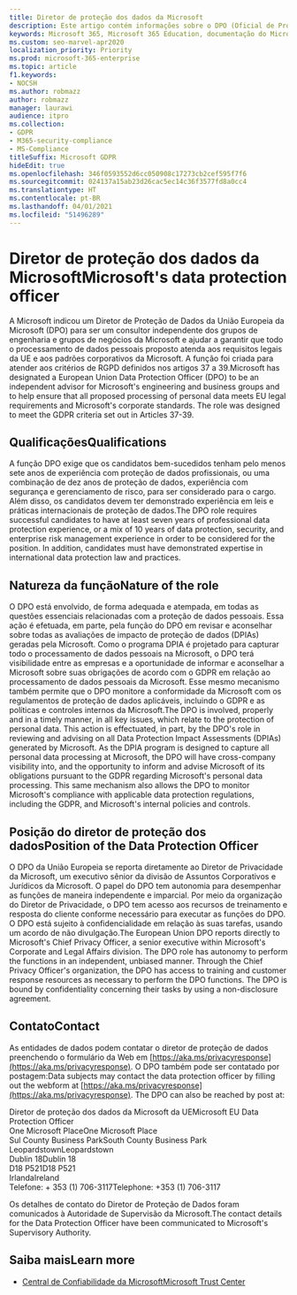 ```yaml
---
title: Diretor de proteção dos dados da Microsoft
description: Este artigo contém informações sobre o DPO (Oficial de Proteção de Dados da União Europeia) da Microsoft para o GDPR.
keywords: Microsoft 365, Microsoft 365 Education, documentação do Microsoft 365, RGPD
ms.custom: seo-marvel-apr2020
localization_priority: Priority
ms.prod: microsoft-365-enterprise
ms.topic: article
f1.keywords:
- NOCSH
ms.author: robmazz
author: robmazz
manager: laurawi
audience: itpro
ms.collection:
- GDPR
- M365-security-compliance
- MS-Compliance
titleSuffix: Microsoft GDPR
hideEdit: true
ms.openlocfilehash: 346f0593552d6cc050908c17273cb2cef595f7f6
ms.sourcegitcommit: 024137a15ab23d26cac5ec14c36f3577fd8a0cc4
ms.translationtype: HT
ms.contentlocale: pt-BR
ms.lasthandoff: 04/01/2021
ms.locfileid: "51496289"
---
```

# <a name="microsofts-data-protection-officer"></a><span data-ttu-id="7f458-104">Diretor de proteção dos dados da Microsoft</span><span class="sxs-lookup"><span data-stu-id="7f458-104">Microsoft's data protection officer</span></span>

<span data-ttu-id="7f458-p101">A Microsoft indicou um Diretor de Proteção de Dados da União Europeia da Microsoft (DPO) para ser um consultor independente dos grupos de engenharia e grupos de negócios da Microsoft e ajudar a garantir que todo o processamento de dados pessoais proposto atenda aos requisitos legais da UE e aos padrões corporativos da Microsoft. A função foi criada para atender aos critérios de RGPD definidos nos artigos 37 a 39.</span><span class="sxs-lookup"><span data-stu-id="7f458-p101">Microsoft has designated a European Union Data Protection Officer (DPO) to be an independent advisor for Microsoft's engineering and business groups and to help ensure that all proposed processing of personal data meets EU legal requirements and Microsoft's corporate standards. The role was designed to meet the GDPR criteria set out in Articles 37-39.</span></span>

## <a name="qualifications"></a><span data-ttu-id="7f458-107">Qualificações</span><span class="sxs-lookup"><span data-stu-id="7f458-107">Qualifications</span></span>

<span data-ttu-id="7f458-p102">A função DPO exige que os candidatos bem-sucedidos tenham pelo menos sete anos de experiência com proteção de dados profissionais, ou uma combinação de dez anos de proteção de dados, experiência com segurança e gerenciamento de risco, para ser considerado para o cargo. Além disso, os candidatos devem ter demonstrado experiência em leis e práticas internacionais de proteção de dados.</span><span class="sxs-lookup"><span data-stu-id="7f458-p102">The DPO role requires successful candidates to have at least seven years of professional data protection experience, or a mix of 10 years of data protection, security, and enterprise risk management experience in order to be considered for the position. In addition, candidates must have demonstrated expertise in international data protection law and practices.</span></span> 

## <a name="nature-of-the-role"></a><span data-ttu-id="7f458-110">Natureza da função</span><span class="sxs-lookup"><span data-stu-id="7f458-110">Nature of the role</span></span>

<span data-ttu-id="7f458-p103">O DPO está envolvido, de forma adequada e atempada, em todas as questões essenciais relacionadas com a proteção de dados pessoais. Essa ação é efetuada, em parte, pela função do DPO em revisar e aconselhar sobre todas as avaliações de impacto de proteção de dados (DPIAs) geradas pela Microsoft. Como o programa DPIA é projetado para capturar todo o processamento de dados pessoais na Microsoft, o DPO terá visibilidade entre as empresas e a oportunidade de informar e aconselhar a Microsoft sobre suas obrigações de acordo com o GDPR em relação ao processamento de dados pessoais da Microsoft. Esse mesmo mecanismo também permite que o DPO monitore a conformidade da Microsoft com os regulamentos de proteção de dados aplicáveis, incluindo o GDPR e as políticas e controles internos da Microsoft.</span><span class="sxs-lookup"><span data-stu-id="7f458-p103">The DPO is involved, properly and in a timely manner, in all key issues, which relate to the protection of personal data. This action is effectuated, in part, by the DPO's role in reviewing and advising on all Data Protection Impact Assessments (DPIAs) generated by Microsoft. As the DPIA program is designed to capture all personal data processing at Microsoft, the DPO will have cross-company visibility into, and the opportunity to inform and advise Microsoft of its obligations pursuant to the GDPR regarding Microsoft's personal data processing. This same mechanism also allows the DPO to monitor Microsoft's compliance with applicable data protection regulations, including the GDPR, and Microsoft's internal policies and controls.</span></span> 

## <a name="position-of-the-data-protection-officer"></a><span data-ttu-id="7f458-115">Posição do diretor de proteção dos dados</span><span class="sxs-lookup"><span data-stu-id="7f458-115">Position of the Data Protection Officer</span></span>

<span data-ttu-id="7f458-p104">O DPO da União Europeia se reporta diretamente ao Diretor de Privacidade da Microsoft, um executivo sênior da divisão de Assuntos Corporativos e Jurídicos da Microsoft. O papel do DPO tem autonomia para desempenhar as funções de maneira independente e imparcial. Por meio da organização do Diretor de Privacidade, o DPO tem acesso aos recursos de treinamento e resposta do cliente conforme necessário para executar as funções do DPO. O DPO está sujeito à confidencialidade em relação às suas tarefas, usando um acordo de não divulgação.</span><span class="sxs-lookup"><span data-stu-id="7f458-p104">The European Union DPO reports directly to Microsoft's Chief Privacy Officer, a senior executive within Microsoft's Corporate and Legal Affairs division.  The DPO role has autonomy to perform the functions in an independent, unbiased manner. Through the Chief Privacy Officer's organization, the DPO has access to training and customer response resources as necessary to perform the DPO functions. The DPO is bound by confidentiality concerning their tasks by using a non-disclosure agreement.</span></span>  

## <a name="contact"></a><span data-ttu-id="7f458-120">Contato</span><span class="sxs-lookup"><span data-stu-id="7f458-120">Contact</span></span>

<span data-ttu-id="7f458-p105">As entidades de dados podem contatar o diretor de proteção de dados preenchendo o formulário da Web em [https://aka.ms/privacyresponse](https://aka.ms/privacyresponse). O DPO também pode ser contatado por postagem:</span><span class="sxs-lookup"><span data-stu-id="7f458-p105">Data subjects may contact the data protection officer by filling out the webform at [https://aka.ms/privacyresponse](https://aka.ms/privacyresponse). The DPO can also be reached by post at:</span></span>

<span data-ttu-id="7f458-123">Diretor de proteção dos dados da Microsoft da UE</span><span class="sxs-lookup"><span data-stu-id="7f458-123">Microsoft EU Data Protection Officer</span></span><br>
<span data-ttu-id="7f458-124">One Microsoft Place</span><span class="sxs-lookup"><span data-stu-id="7f458-124">One Microsoft Place</span></span><br>
<span data-ttu-id="7f458-125">Sul County Business Park</span><span class="sxs-lookup"><span data-stu-id="7f458-125">South County Business Park</span></span><br>
<span data-ttu-id="7f458-126">Leopardstown</span><span class="sxs-lookup"><span data-stu-id="7f458-126">Leopardstown</span></span><br>
<span data-ttu-id="7f458-127">Dublin 18</span><span class="sxs-lookup"><span data-stu-id="7f458-127">Dublin 18</span></span><br>
<span data-ttu-id="7f458-128">D18 P521</span><span class="sxs-lookup"><span data-stu-id="7f458-128">D18 P521</span></span><br>
<span data-ttu-id="7f458-129">Irlanda</span><span class="sxs-lookup"><span data-stu-id="7f458-129">Ireland</span></span><br>
<span data-ttu-id="7f458-130">Telefone: + 353 (1) 706-3117</span><span class="sxs-lookup"><span data-stu-id="7f458-130">Telephone: +353 (1) 706-3117</span></span><br>

<span data-ttu-id="7f458-131">Os detalhes de contato do Diretor de Proteção de Dados foram comunicados à Autoridade de Supervisão da Microsoft.</span><span class="sxs-lookup"><span data-stu-id="7f458-131">The contact details for the Data Protection Officer have been communicated to Microsoft's Supervisory Authority.</span></span>

## <a name="learn-more"></a><span data-ttu-id="7f458-132">Saiba mais</span><span class="sxs-lookup"><span data-stu-id="7f458-132">Learn more</span></span>

- [<span data-ttu-id="7f458-133">Central de Confiabilidade da Microsoft</span><span class="sxs-lookup"><span data-stu-id="7f458-133">Microsoft Trust Center</span></span>](https://www.microsoft.com/trust-center/privacy/gdpr-overview)
